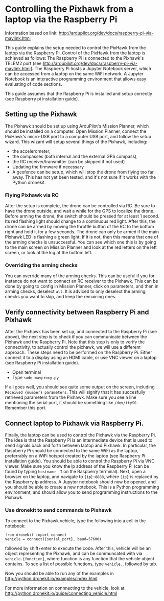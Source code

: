 # Controlling the Pixhawk from a laptop via the Raspberry Pi

Information based on link: http://ardupilot.org/dev/docs/raspberry-pi-via-mavlink.html

This guide explains the setup needed to control the PixHawk from the laptop via the Raspberry Pi.
Control of the PixHawk from the laptop is achieved as follows: The Raspberry Pi is connected to the Pixhawk's TELEM2 port (see http://ardupilot.org/dev/docs/raspberry-pi-via-mavlink.html].
The Raspberry Pi hosts a Jupyter Notebook server, which can be accessed from a laptop on the same WiFi network.
A Jupyter Notebook is an interactive programming environment that allows easy evaluating of code sections.

This guide assumes that the Raspberry Pi is installed and setup correctly (see Raspberry pi installation guide).

## Setting up the Pixhawk
The Pixhawk should be set up using ArduPilot's Mission Planner, which should be installed on a computer.
Open Mission Planner, connect the PixHawk's micro-USB port to a computer USB port, and follow the setup wizard.
This wizard will setup several things of the Pixhawk, including:
- the accelerometer, 
- the compasses (both internal and the external GPS compass), 
- the RC receiver/transmitter (can be skipped if not used)
- Updating the firmware if necessary
- A geofence can be setup, which will stop the drone from flying too far away. This has not yet been tested, and it's not sure if it works with the Python dronekit.

### Flying Pixhawk via RC
After the setup is complete, the drone can be controlled via RC.
Be sure to have the drone outside, and wait a while for the GPS to localize the drone.
Before arming the drone, the switch should be pressed for at least 1 second. Its red flashing light should change to a continuous red light.
After this, the drone can be armed by moving the throttle button of the RC to the bottom right and hold it for a few seconds.
The drone can only be armed if the main Pixhawk LED is flashing a green light.
If it is not, then this means that one of the arming checks is unsuccessful. You can see which one this is by going to the main screen on Mission Planner and look at the red letters on the left screen, or look at the log at the bottom left.

### Overriding the arming checks
You can override many of the arming checks.
This can be useful if you for instance do not want to connect an RC receiver to the Pixhawk.
This can be done by going to config in Mission Planner, click on parameters, and then in arming checks, deselect `all`.
It is adviced to only deselect the arming checks you want to skip, and keep the remaining ones.

## Verify connectivity between Raspberry Pi and Pixhawk
After the Pixhawk has been set up, and connected to the Raspberry Pi (see above), the next step is to check if you can communicate between the Pixhawk and the Raspberry Pi.
Note that this step is only to verify the connectivity, to actually control the pixhawk, we will use a different approach.
These steps need to be performed on the Raspberry Pi.
Either connect it to a display using an HDMI cable, or use VNC viewer on a laptop (see Raspberry Pi installation guide).

- Open terminal
- Type `sudo mavproxy.py`

If all goes well, you should see quite some output on the screen, including `Received {number} parameters`.
This will signify that it has succesfully retrieved parameters from the Pixhawk.
Make sure you see a line mentioning the serial port, it should be something like `/dev/ttyS0`. Remember this port.

## Connect laptop to Pixhawk via Raspberry Pi.
Finally, the laptop can be used to control the Pixhawk via the Raspberry Pi.
The idea is that the Raspberry Pi is an intermediate device that is used to send signals back and forth between laptop and Pixhawk.
In particular, the Raspberry Pi should be connected to the same WiFi as the laptop, preferrably on a WiFi hotspot created by the laptop (see Raspberry Pi installation guide).
You should be able to control the Raspberry Pi via VNC viewer.
Make sure you know the ip address of the Raspberry Pi (can be found by typing `hostname -I` on the Raspberry terminal).
Next, open a browser on the laptop, and navigate to `{ip}:8888`, where `{ip}` is replaced by the Raspberry ip address.
A Jupyter notebook should now be opened, and you should be able to create a new notebook. 
This is a Python programming environment, and should allow you to send programming instructions to the Pixhawk.

### Use dronekit to send commands to Pixhawk
To connect to the Pixhawk vehicle, type the following into a cell in the notebook:

```
from dronekit import connect
vehicle = connect({serial_port}, baud=57600)
```

followed by shift+enter to execute the code.
After this, vehicle will be an object representing the Pixhawk, and can be communcated with via `vehicle.{function}`, where function is any function that the vehicle object contains.
To see a list of possible functions, type `vehicle.`, followed by tab.

Now you should be able to run any of the examples in http://python.dronekit.io/examples/index.html

For more information on connnecting to the vehicle, look at http://python.dronekit.io/guide/connecting_vehicle.html
